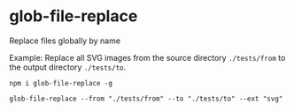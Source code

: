 # glob-file-replace

Replace files globally by name

Example: Replace all SVG images from the source directory `./tests/from` to the output directory `./tests/to`.

```
npm i glob-file-replace -g

glob-file-replace --from "./tests/from" --to "./tests/to" --ext "svg" 

```
